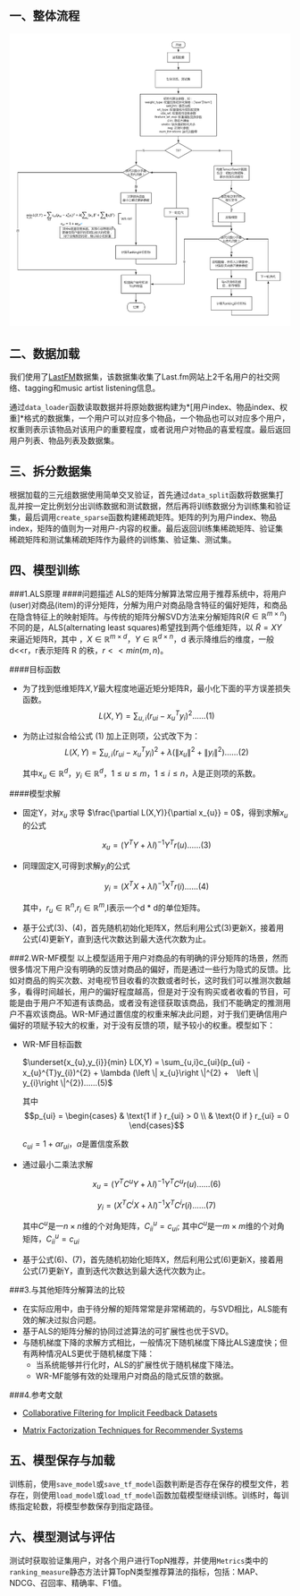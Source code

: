 ## 一、整体流程

![WR-MF](./img/WR-MF.jpg)

## 二、数据加载

我们使用了[LastFM](https://grouplens.org/datasets/hetrec-2011/)数据集，该数据集收集了Last.fm网站上2千名用户的社交网络、tagging和music artist listening信息。

通过`data_loader`函数读取数据并将原始数据构建为*[用户index、物品index、权重]*格式的数据集，一个用户可以对应多个物品，一个物品也可以对应多个用户，权重则表示该物品对该用户的重要程度，或者说用户对物品的喜爱程度。最后返回用户列表、物品列表及数据集。

## 三、拆分数据集

根据加载的三元组数据使用简单交叉验证，首先通过`data_split`函数将数据集打乱并按一定比例划分出训练数据和测试数据，然后再将训练数据分为训练集和验证集，最后调用`create_sparse`函数构建稀疏矩阵。矩阵的列为用户index、物品index，矩阵的值则为一对用户-内容的权重。最后返回训练集稀疏矩阵、验证集稀疏矩阵和测试集稀疏矩阵作为最终的训练集、验证集、测试集。

## 四、模型训练

###1.ALS原理
####问题描述
ALS的矩阵分解算法常应用于推荐系统中，将用户(user)对商品(item)的评分矩阵，分解为用户对商品隐含特征的偏好矩阵，和商品在隐含特征上的映射矩阵。与传统的矩阵分解SVD方法来分解矩阵R($R\in \mathbb{R}^{m\times n}$)不同的是，ALS(alternating least squares)希望找到两个低维矩阵，以 $\tilde{R} = XY$ 来逼近矩阵R，其中 ，$X\in \mathbb{R}^{m\times d}$，$Y\in \mathbb{R}^{d\times n}$，d 表示降维后的维度，一般 d<<r，r表示矩阵 R 的秩，$r<<min(m,n)$。

####目标函数

 - 为了找到低维矩阵$X$,$Y$最大程度地逼近矩分矩阵R，最小化下面的平方误差损失函数。
    $$L(X,Y) = \sum_{u,i}(r_{ui} - x_{u}^{T}y_{i})^{2}......(1)​$$    

 - 为防止过拟合给公式 (1) 加上正则项，公式改下为：
    $$L(X,Y) = \sum_{u,i}(r_{ui} - x_{u}^{T}y_{i})^{2} + \lambda (\left \|  x_{u}\right \|^{2} +　\left \|  y_{i}\right \|^{2})......(2)​$$

    其中$x_{u}\in \mathbb{R}^{d}，y_{i}\in \mathbb{R}^{d}​$，$1\leqslant u\leqslant m​$，$1\leqslant i\leqslant n​$，$\lambda​$是正则项的系数。

####模型求解
 - 固定Y，对$x_{u}$ 求导 $\frac{\partial L(X,Y)}{\partial x_{u}} = 0$，得到求解$x_{u}$的公式

    $$x_{u} = (Y^{T}Y + \lambda I )^{-1}Y^{T}r(u)......(3)$$ 


 - 同理固定X,可得到求解$y_{i}​$的公式

    $$y_{i} = (X^{T}X + \lambda I )^{-1}X^{T}r(i)......(4)$$


    其中，$r_{u}\in \mathbb{R}^{n}​$,$r_{i}\in \mathbb{R}^{m}​$,I表示一个d * d的单位矩阵。

 - 基于公式(3)、(4)，首先随机初始化矩阵X，然后利用公式(3)更新X，接着用公式(4)更新Y，直到迭代次数达到最大迭代次数为止。


###2.WR-MF模型
以上模型适用于用户对商品的有明确的评分矩阵的场景，然而很多情况下用户没有明确的反馈对商品的偏好，而是通过一些行为隐式的反馈。比如对商品的购买次数、对电视节目收看的次数或者时长，这时我们可以推测次数越多，看得时间越长，用户的偏好程度越高，但是对于没有购买或者收看的节目，可能是由于用户不知道有该商品，或者没有途径获取该商品，我们不能确定的推测用户不喜欢该商品。WR-MF通过置信度的权重来解决此问题，对于我们更确信用户偏好的项赋予较大的权重，对于没有反馈的项，赋予较小的权重。模型如下：

- WR-MF目标函数

    $\underset{x_{u},y_{i}}{min} L(X,Y) = \sum_{u,i}c_{ui}(p_{ui} - x_{u}^{T}y_{i})^{2} + \lambda (\left \|  x_{u}\right \|^{2} +　\left \|  y_{i}\right \|^{2})......(5)$

    其中
    $$p_{ui} = 
    \begin{cases}
    & \text{1 if }  r_{ui} > 0 \\ 
    & \text{0 if }  r_{ui} = 0
    \end{cases}​$$

    $c_{ui} = 1 + \alpha r_{ui}$，$\alpha$是置信度系数

- 通过最小二乘法求解

    $$x_{u} = (Y^{T}C^{u}Y + \lambda I )^{-1}Y^{T}C^{u}r(u)......(6)$$

    $$y_{i} = (X^{T}C^{i}X + \lambda I )^{-1}X^{T}C^{i}r(i)......(7)$$

    其中$C^{u}$是一$n\times n$维的个对角矩阵，$C_{ii}^{u} = c_{ui}$; 其中$C^{u}$是一$m\times m$维的个对角矩阵，$C_{ii}^{u} = c_{ui}$

- 基于公式(6)、(7)，首先随机初始化矩阵X，然后利用公式(6)更新X，接着用公式(7)更新Y，直到迭代次数达到最大迭代次数为止。


###3.与其他矩阵分解算法的比较
 - 在实际应用中，由于待分解的矩阵常常是非常稀疏的，与SVD相比，ALS能有效的解决过拟合问题。
 - 基于ALS的矩阵分解的协同过滤算法的可扩展性也优于SVD。
 - 与随机梯度下降的求解方式相比，一般情况下随机梯度下降比ALS速度快；但有两种情况ALS更优于随机梯度下降：
    - 当系统能够并行化时，ALS的扩展性优于随机梯度下降法。
    - WR-MF能够有效的处理用户对商品的隐式反馈的数据。

###4.参考文献
 - [Collaborative Filtering for Implicit Feedback Datasets](http://ieeexplore.ieee.org/xpl/articleDetails.jsp?arnumber=4781121)

 - [Matrix Factorization Techniques for Recommender Systems](http://rakaposhi.eas.asu.edu/cse494/lsi-for-collab-filtering.pdf)

## 五、模型保存与加载

训练前，使用`save_model`或`save_tf_model`函数判断是否存在保存的模型文件，若存在，则使用`load_model`或`load_tf_model`函数加载模型继续训练。训练时，每训练指定轮数，将模型参数保存到指定路径。

## 六、模型测试与评估

测试时获取验证集用户，对各个用户进行TopN推荐，并使用`Metrics`类中的`ranking_measure`静态方法计算TopN类型推荐算法的指标，包括：MAP、NDCG、召回率、精确率、F1值。